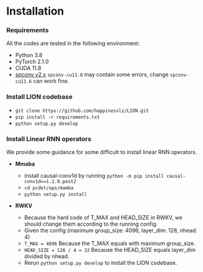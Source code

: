 # Installation

### Requirements
All the codes are tested in the following environment:
* Python 3.8
* PyTorch 2.1.0
* CUDA 11.8
* [spconv v2.x](https://github.com/traveller59/spconv) ``spconv-cu11.8`` may contain some errors, change ``spconv-cu11.6`` can work fine.


### Install LION codebase
* ``git clone https://github.com/happinesslz/LION.git``
* ``pip install -r requirements.txt``
* ``python setup.py develop``

### Install Linear RNN operators
We provide some guidance for some difficult to install linear RNN operators.

* **Mmaba**
  * install causal-conv1d by running ``python -m pip install causal-conv1d==1.2.0.post2``
  * ``cd pcdet/ops/mamba``
  * ``python setup.py install``


* **RWKV**
  * Because the hard code of T_MAX and HEAD_SIZE in RWKV, we should change them according to the running config.
  * Given the config (maximum group_size: 4096, layer_dim: 128, nhead: 4)
  * ``T_MAX = 4096`` Because the T_MAX equals with maximum group_size.
  * ``HEAD_SIZE = 128 / 4 = 32`` Because the HEAD_SIZE equals layer_dim divided by nhead.
  * Rerun ``python setup.py develop`` to install the LION codebase.